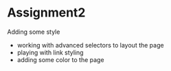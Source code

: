 # Assignment2
Adding some style
- working with advanced selectors to layout the page
- playing with link styling
- adding some color to the page
